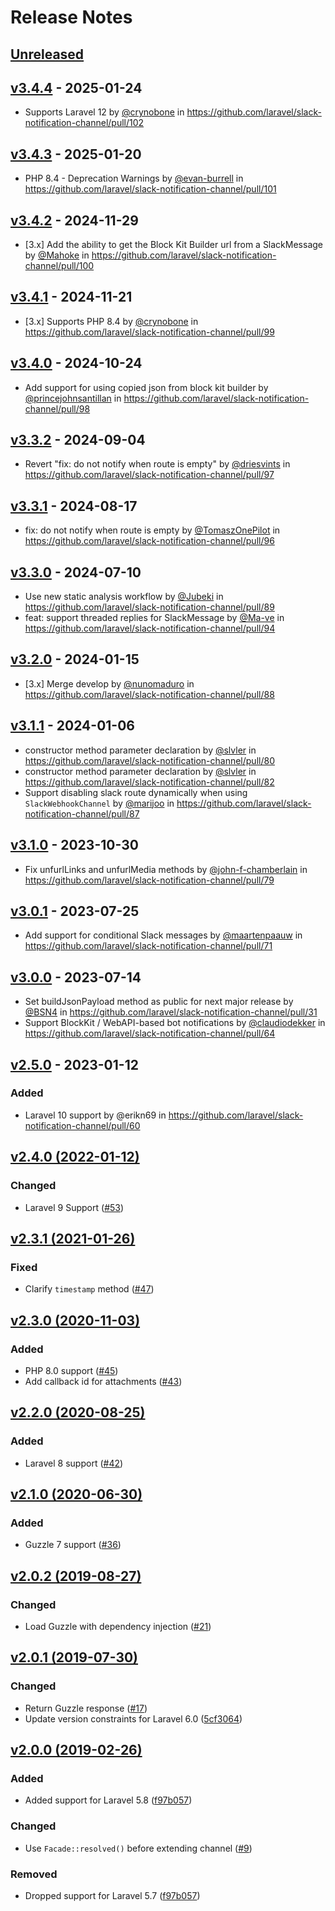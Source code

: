 # Release Notes

## [Unreleased](https://github.com/laravel/slack-notification-channel/compare/v3.4.4...3.x)

## [v3.4.4](https://github.com/laravel/slack-notification-channel/compare/v3.4.3...v3.4.4) - 2025-01-24

* Supports Laravel 12 by [@crynobone](https://github.com/crynobone) in https://github.com/laravel/slack-notification-channel/pull/102

## [v3.4.3](https://github.com/laravel/slack-notification-channel/compare/v3.4.2...v3.4.3) - 2025-01-20

* PHP 8.4 - Deprecation Warnings by [@evan-burrell](https://github.com/evan-burrell) in https://github.com/laravel/slack-notification-channel/pull/101

## [v3.4.2](https://github.com/laravel/slack-notification-channel/compare/v3.4.1...v3.4.2) - 2024-11-29

* [3.x] Add the ability to get the Block Kit Builder url from a SlackMessage by [@Mahoke](https://github.com/Mahoke) in https://github.com/laravel/slack-notification-channel/pull/100

## [v3.4.1](https://github.com/laravel/slack-notification-channel/compare/v3.4.0...v3.4.1) - 2024-11-21

* [3.x] Supports PHP 8.4 by [@crynobone](https://github.com/crynobone) in https://github.com/laravel/slack-notification-channel/pull/99

## [v3.4.0](https://github.com/laravel/slack-notification-channel/compare/v3.3.2...v3.4.0) - 2024-10-24

* Add support for using copied json from block kit builder by [@princejohnsantillan](https://github.com/princejohnsantillan) in https://github.com/laravel/slack-notification-channel/pull/98

## [v3.3.2](https://github.com/laravel/slack-notification-channel/compare/v3.3.1...v3.3.2) - 2024-09-04

* Revert "fix: do not notify when route is empty" by [@driesvints](https://github.com/driesvints) in https://github.com/laravel/slack-notification-channel/pull/97

## [v3.3.1](https://github.com/laravel/slack-notification-channel/compare/v3.3.0...v3.3.1) - 2024-08-17

* fix: do not notify when route is empty by [@TomaszOnePilot](https://github.com/TomaszOnePilot) in https://github.com/laravel/slack-notification-channel/pull/96

## [v3.3.0](https://github.com/laravel/slack-notification-channel/compare/v3.2.0...v3.3.0) - 2024-07-10

* Use new static analysis workflow by [@Jubeki](https://github.com/Jubeki) in https://github.com/laravel/slack-notification-channel/pull/89
* feat: support threaded replies for SlackMessage by [@Ma-ve](https://github.com/Ma-ve) in https://github.com/laravel/slack-notification-channel/pull/94

## [v3.2.0](https://github.com/laravel/slack-notification-channel/compare/v3.1.1...v3.2.0) - 2024-01-15

* [3.x] Merge develop by [@nunomaduro](https://github.com/nunomaduro) in https://github.com/laravel/slack-notification-channel/pull/88

## [v3.1.1](https://github.com/laravel/slack-notification-channel/compare/v3.1.0...v3.1.1) - 2024-01-06

* constructor method parameter declaration by [@slvler](https://github.com/slvler) in https://github.com/laravel/slack-notification-channel/pull/80
* constructor method parameter declaration by [@slvler](https://github.com/slvler) in https://github.com/laravel/slack-notification-channel/pull/82
* Support disabling slack route dynamically when using `SlackWebhookChannel` by [@marijoo](https://github.com/marijoo) in https://github.com/laravel/slack-notification-channel/pull/87

## [v3.1.0](https://github.com/laravel/slack-notification-channel/compare/v3.0.1...v3.1.0) - 2023-10-30

- Fix unfurlLinks and unfurlMedia methods by [@john-f-chamberlain](https://github.com/john-f-chamberlain) in https://github.com/laravel/slack-notification-channel/pull/79

## [v3.0.1](https://github.com/laravel/slack-notification-channel/compare/v3.0.0...v3.0.1) - 2023-07-25

- Add support for conditional Slack messages by [@maartenpaauw](https://github.com/maartenpaauw) in https://github.com/laravel/slack-notification-channel/pull/71

## [v3.0.0](https://github.com/laravel/slack-notification-channel/compare/v2.5.0...v3.0.0) - 2023-07-14

- Set buildJsonPayload method as public for next major release by [@BSN4](https://github.com/BSN4) in https://github.com/laravel/slack-notification-channel/pull/31
- Support BlockKit / WebAPI-based bot notifications by [@claudiodekker](https://github.com/claudiodekker) in https://github.com/laravel/slack-notification-channel/pull/64

## [v2.5.0](https://github.com/laravel/slack-notification-channel/compare/v2.4.0...v2.5.0) - 2023-01-12

### Added

- Laravel 10 support by @erikn69 in https://github.com/laravel/slack-notification-channel/pull/60

## [v2.4.0 (2022-01-12)](https://github.com/laravel/slack-notification-channel/compare/v2.3.1...v2.4.0)

### Changed

- Laravel 9 Support ([#53](https://github.com/laravel/slack-notification-channel/pull/53))

## [v2.3.1 (2021-01-26)](https://github.com/laravel/slack-notification-channel/compare/v2.3.0...v2.3.1)

### Fixed

- Clarify `timestamp` method ([#47](https://github.com/laravel/slack-notification-channel/pull/47))

## [v2.3.0 (2020-11-03)](https://github.com/laravel/slack-notification-channel/compare/v2.2.0...v2.3.0)

### Added

- PHP 8.0 support ([#45](https://github.com/laravel/slack-notification-channel/pull/45))
- Add callback id for attachments ([#43](https://github.com/laravel/slack-notification-channel/pull/43))

## [v2.2.0 (2020-08-25)](https://github.com/laravel/slack-notification-channel/compare/v2.1.0...v2.2.0)

### Added

- Laravel 8 support ([#42](https://github.com/laravel/slack-notification-channel/pull/42))

## [v2.1.0 (2020-06-30)](https://github.com/laravel/slack-notification-channel/compare/v2.0.2...v2.1.0)

### Added

- Guzzle 7 support ([#36](https://github.com/laravel/slack-notification-channel/pull/36))

## [v2.0.2 (2019-08-27)](https://github.com/laravel/slack-notification-channel/compare/v2.0.1...v2.0.2)

### Changed

- Load Guzzle with dependency injection ([#21](https://github.com/laravel/slack-notification-channel/pull/21))

## [v2.0.1 (2019-07-30)](https://github.com/laravel/slack-notification-channel/compare/v2.0.0...v2.0.1)

### Changed

- Return Guzzle response ([#17](https://github.com/laravel/slack-notification-channel/pull/17))
- Update version constraints for Laravel 6.0 ([5cf3064](https://github.com/laravel/slack-notification-channel/commit/5cf3064da746d18bda60a9afcb4e42dca469bcfa))

## [v2.0.0 (2019-02-26)](https://github.com/laravel/slack-notification-channel/compare/v1.0.3...v2.0.0)

### Added

- Added support for Laravel 5.8 ([f97b057](https://github.com/laravel/slack-notification-channel/commit/f97b0572a44d6c1ae72745934bc917e9ae375875))

### Changed

- Use `Facade::resolved()` before extending channel ([#9](https://github.com/laravel/slack-notification-channel/pull/9))

### Removed

- Dropped support for Laravel 5.7 ([f97b057](https://github.com/laravel/slack-notification-channel/commit/f97b0572a44d6c1ae72745934bc917e9ae375875))
